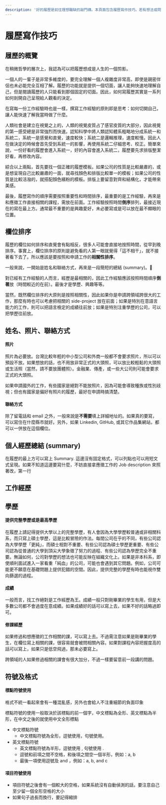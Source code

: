 ```yaml
---
description: '好的履歷是前往理想職缺的敲門磚。本頁面包含履歷寫作技巧。若有想法或問題，歡迎聯繫。Last update: Aug 10, 2021'
---
```


# 履歷寫作技巧

## 履歷的概覽

在稍微哲學的層次上，我認為可以把履歷想成是人生的一個剪影。

一個人的一輩子是非常多維度的，要完全理解一個人複雜度非常高，即使是親密伴侶也未必能完全互相了解。履歷的功能就是提供一個切面，讓人能夠快速地理解自己，但是閱讀履歷的人只能看到那個固定的切面。因此，如何寫履歷其實是一系列如何剖開自己呈現給人觀看的決定。

在寫每一份工作經驗時也是一樣，撰寫工作經驗的原則即是思考：如何切開自己，讓人能快速了解我當時做了什麼。

人類社會是建立在視覺之上的，人類的視覺皮質占了感官皮質的大部分，因此視覺的第一感受總是非常強烈而快速。認知科學中將人類認知體系粗略地分成系統一和系統二，系統一是感覺和直覺，速度較快；系統二是邏輯推理，速度較慢。因此人在做決定的時候會首先受到系統一的影響，再使用系統二仔細思考、校正。簡單來說，一份好看的履歷會進入系統一，好的內容會進入系統二，履歷要先求排版整潔好看，再修改內容。

綜合以上兩點，首先要找一個正確的履歷模板。如果公司的性質是比較嚴肅的，或是想呈現自己比較嚴肅的一面，就尋找顏色和排版比較單一的模板；如果公司的性質是比較活潑的，就搭配顏色繽粉的模板。排版上要留意對齊和結構化，才能帶來美感。

最後，履歷寫作的順序需要按照重要性和時間排序，最重要的是工作經驗，再來是和應徵工作直接相關的課程，需放在前面。工作經驗按照時間**倒序**排列，最接近現在的寫在最上方。通常最不重要的是興趣愛好，未必要寫或是可以放在最不顯眼的位置。

## 欄位排序

履歷的欄位如何排序和直覺會有點相反，很多人可能會直接地按照時間，從早到晚排序。事實上，欄位排序的原則是避免看的人第一眼就覺得「這不相干」，就不接著看下去了。所以應該是要按照和申請工作的**相關性排序**。

一般來說，一開始是姓名和聯絡方式，再來是一段簡短的總結 \(summary\)。

對已經有工作經驗的人而言，經歷是最相關的，因此工作經驗應該按照時間順序**倒著**放（時間較近的在前）。最後才是學歷、興趣等等。

當然，既然欄位排序的大原則是按照相關性，因此如果你是申請跨領域跨很大的工作，那麼有時也可以考慮把相關的 side-project 放在前面；如果是特別在意語言能力的工作，則可以把語言檢定的成績往前放；如果是特別注重學歷的公司，可以把學歷往前放。

## 姓名、照片、聯絡方式

#### 照片

照片為必要放。台灣比較年輕的中小型公司和外商一般都不會要求照片，所以可以預設不放。如果想放的話，也不用放非常正式的大頭照，可以放比較輕鬆的大頭照或生活照（當然，請不要放團體照）。金融業、傳產，或一些大公司則可能會要求正式的大頭照。

如果申請國外的工作，有些國家是絕對不能放照片，因為可能會導致種族或性別歧視；但也有國家是偏好有照片的履歷，最好在申請時搞清楚。

#### 聯絡方式

除了留電話和 email 之外，一般來說是**不需要**填上詳細地址的。如果真的要寫，可以寫住在什麼縣市就好。另外，如果 Linkedin, GitHub, 或其它作品集網站，都可以一併放在這個欄位。

## 個人經歷總結 \(summary\)

在履歷的最上方可以寫上 Summary. 這邊沒有固定格式，可以列點也可以用短文式呈現。如果不知道這邊要寫什麼，不妨直接拿應徵工作的 Job description 來照著改，第一行

## 工作經歷





## 學歷

#### 提供完整學歷或是最高學歷

在履歷上請記得提供大學以上的完整學歷，有人會因為大學學歷較普通或非相關科系，而只寫上碩士學歷，這是比較冒險的作法。每間公司在乎的不同，有些公司認為大學學歷「更純」，而碩士相對不重要、有些公司認為碩士學歷更重要、有些公司認為從普通的大學到頂尖大學象徵了努力的過程、有些公司認為學歷完全不重要。無論如何，公司對學歷的想法也可能反映在組織文化上。如果是非本科系，即使順利面試進入一家看重「純血」的公司，可能也會遇到其它問題。例如，公司可能更不願意在基礎問題上提供犯錯的空間。因此，提供完整的學歷有時也能視作雙向篩選的過程。

#### 成績

一般而言，找工作絕對是工作經歷為王。成績一般只對剛畢業的學生有用，但是大多數公司都不會過度在意成績。如果成績好的話可以寫上去，如果不好的話略過即可。

#### 修課經歷

如果修過和想應徵的工作相關的課，可以寫上去。不過需注意如果是剛畢業的學生，在欄位寫上相關的課，很容易就會被問相關內容。如果對課程內容把握度高的話可以寫上，如果只是低空飛過，那未必要寫上。

跨領域的人如果修過相關的課會有很大加分，不過一樣要留意前一段講的問題。

## 符號及格式

#### 標點符號使用

格式不統一看起來會有一種混亂感，另外也會給人不注重細節的負面印象

標點符號的使用一般取決於該標點的前一個字，中文標點為全形、英文標點為半形，在中文之後的就使用中文全形標點

* 中文標點符號
  * 中文標點符號為全形，逗號使用，句號使用。
* 英文標點符號
  * 英文標點符號為半形，逗號使用 , 句號使用 .
  * 逗號和前項之間不空格，和後項之間空一個半形，例如：a, b
  * 最後一項使用逗號及 and ，例如：a, b, and c

#### 項目符號使用

* 項目符號之後會有一個較大的空格，如果系統沒有自動偵測的話，要注意自己至少留一個全形空格的大小
* 如果句子過長而換行，要記得縮排



